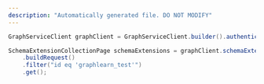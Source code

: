 ```yaml
---
description: "Automatically generated file. DO NOT MODIFY"
---
```

<!-- markdownlint-disable MD041 -->

```java
GraphServiceClient graphClient = GraphServiceClient.builder().authenticationProvider( authProvider ).buildClient();

SchemaExtensionCollectionPage schemaExtensions = graphClient.schemaExtensions()
    .buildRequest()
    .filter("id eq 'graphlearn_test'")
    .get();
```
